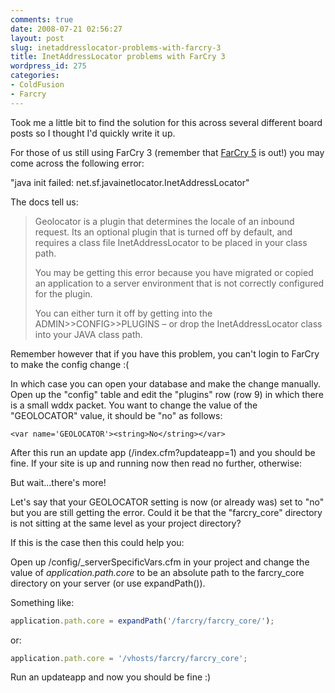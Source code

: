 ```yaml
---
comments: true
date: 2008-07-21 02:56:27
layout: post
slug: inetaddresslocator-problems-with-farcry-3
title: InetAddressLocator problems with FarCry 3
wordpress_id: 275
categories:
- ColdFusion
- Farcry
---
```


Took me a little bit to find the solution for this across several different board posts so I thought I'd quickly write it up.

For those of us still using FarCry 3 (remember that [FarCry 5](http://farcrycms.org/) is out!) you may come across the following error:

"java init failed: net.sf.javainetloca­tor.InetAddressLocat­or"

The docs tell us:

> Geolocator is a plugin that determines the locale of an inbound request. Its an optional plugin that is turned off by default, and requires a class file InetAddressLocator to be placed in your class path.
>
> You may be getting this error because you have migrated or copied an application to a server environment that is not correctly configured for the plugin.
>
> You can either turn it off by getting into the ADMIN>>CONFIG>>PLUGINS – or drop the InetAddressLocator class into your JAVA class path. 

Remember however that if you have this problem, you can't login to FarCry to make the config change :(

In which case you can open your database and make the change manually. Open up the "config" table and edit the "plugins" row (row 9) in which there is a small wddx packet. You want to change the value of the "GEOLOCATOR" value, it should be "no" as follows:

```
<var name='GEOLOCATOR'><string>No</string></var>
```

After this run an update app (/index.cfm?updateapp=1) and you should be fine. If your site is up and running now then read no further, otherwise:

But wait...there's more!

Let's say that your GEOLOCATOR setting is now (or already was) set to "no" but you are still getting the error. Could it be that the "farcry_core" directory is not sitting at the same level as your project directory?

If this is the case then this could help you:

Open up /config/_serverSpecificVars.cfm in your project and change the value of _application.path.core_ to be an absolute path to the farcry_core directory on your server (or use expandPath()).

Something like:

``` javascript
application.path.core = expandPath('/farcry/farcry_core/');
```

or:

``` javascript
application.path.core = '/vhosts/farcry/farcry_core';
```

Run an updateapp and now you should be fine :)

